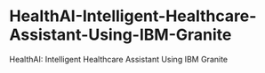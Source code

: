 # HealthAI-Intelligent-Healthcare-Assistant-Using-IBM-Granite
HealthAI: Intelligent Healthcare Assistant Using IBM Granite
